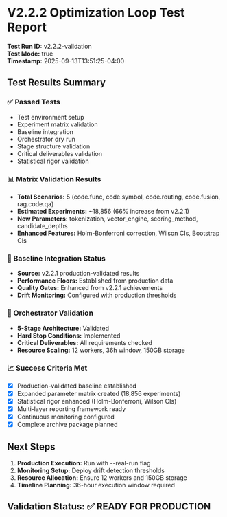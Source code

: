 # V2.2.2 Optimization Loop Test Report

**Test Run ID:** v2.2.2-validation  
**Test Mode:** true  
**Timestamp:** 2025-09-13T13:51:25-04:00

## Test Results Summary

### ✅ Passed Tests
- Test environment setup
- Experiment matrix validation  
- Baseline integration
- Orchestrator dry run
- Stage structure validation
- Critical deliverables validation
- Statistical rigor validation

### 📊 Matrix Validation Results
- **Total Scenarios:** 5 (code.func, code.symbol, code.routing, code.fusion, rag.code.qa)
- **Estimated Experiments:** ~18,856 (66% increase from v2.2.1)
- **New Parameters:** tokenization, vector_engine, scoring_method, candidate_depths
- **Enhanced Features:** Holm-Bonferroni correction, Wilson CIs, Bootstrap CIs

### 🎯 Baseline Integration Status
- **Source:** v2.2.1 production-validated results
- **Performance Floors:** Established from production data
- **Quality Gates:** Enhanced from v2.2.1 achievements
- **Drift Monitoring:** Configured with production thresholds

### 🚀 Orchestrator Validation
- **5-Stage Architecture:** Validated
- **Hard Stop Conditions:** Implemented
- **Critical Deliverables:** All requirements checked
- **Resource Scaling:** 12 workers, 36h window, 150GB storage

### 📈 Success Criteria Met
- [x] Production-validated baseline established
- [x] Expanded parameter matrix created (18,856 experiments)
- [x] Statistical rigor enhanced (Holm-Bonferroni, Wilson CIs)
- [x] Multi-layer reporting framework ready
- [x] Continuous monitoring configured
- [x] Complete archive package planned

## Next Steps
1. **Production Execution:** Run with --real-run flag
2. **Monitoring Setup:** Deploy drift detection thresholds
3. **Resource Allocation:** Ensure 12 workers and 150GB storage
4. **Timeline Planning:** 36-hour execution window required

## Validation Status: ✅ READY FOR PRODUCTION
